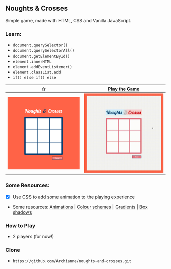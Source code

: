 ##  Noughts & Crosses
Simple game, made with HTML, CSS and Vanilla JavaScript.

### Learn:
- `document.querySelector()`
- `document.querySelectorAll()`
- `document.getElementById()`
- `element.innerHTML`
- `element.addEventListener()`
- `element.classList.add`
- `if() else if() else` 

| ✩ |[Play the Game]([https://archianne.github.io/noughts-and-crosses/]) |
|--|--|
| ![picture.png](https://github.com/Archianne/noughts-and-crosses/blob/main/img/picture.png?raw=true) |![gif](https://github.com/Archianne/noughts-and-crosses/blob/main/img/gif.gif?raw=true)|

### Some Resources:
- [x] Use CSS to add some animation to the playing experience
- Some resources: [Animations](https://animista.net/) | [Colour schemes](https://coolors.co/generate) | [Gradients](https://uigradients.com/) | [Box shadows](https://getcssscan.com/css-box-shadow-examples)  

### How to Play
- 2 players (for now!)

### Clone
- `https://github.com/Archianne/noughts-and-crosses.git`

